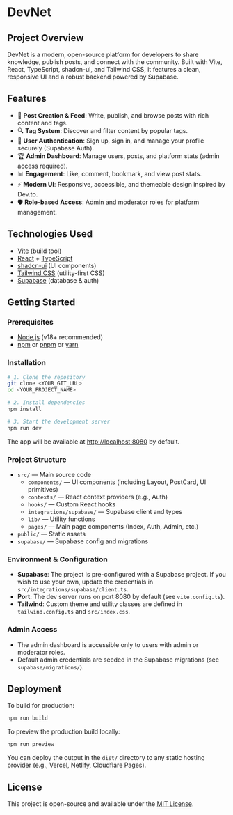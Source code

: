# DevNet

## Project Overview

DevNet is a modern, open-source platform for developers to share knowledge, publish posts, and connect with the community. Built with Vite, React, TypeScript, shadcn-ui, and Tailwind CSS, it features a clean, responsive UI and a robust backend powered by Supabase.

## Features

- 📝 **Post Creation & Feed**: Write, publish, and browse posts with rich content and tags.
- 🔍 **Tag System**: Discover and filter content by popular tags.
- 👤 **User Authentication**: Sign up, sign in, and manage your profile securely (Supabase Auth).
- 🏆 **Admin Dashboard**: Manage users, posts, and platform stats (admin access required).
- 📊 **Engagement**: Like, comment, bookmark, and view post stats.
- ⚡ **Modern UI**: Responsive, accessible, and themeable design inspired by Dev.to.
- 🛡️ **Role-based Access**: Admin and moderator roles for platform management.

## Technologies Used

- [Vite](https://vitejs.dev/) (build tool)
- [React](https://react.dev/) + [TypeScript](https://www.typescriptlang.org/)
- [shadcn-ui](https://ui.shadcn.com/) (UI components)
- [Tailwind CSS](https://tailwindcss.com/) (utility-first CSS)
- [Supabase](https://supabase.com/) (database & auth)

## Getting Started

### Prerequisites
- [Node.js](https://nodejs.org/) (v18+ recommended)
- [npm](https://www.npmjs.com/) or [pnpm](https://pnpm.io/) or [yarn](https://yarnpkg.com/)

### Installation

```sh
# 1. Clone the repository
git clone <YOUR_GIT_URL>
cd <YOUR_PROJECT_NAME>

# 2. Install dependencies
npm install

# 3. Start the development server
npm run dev
```

The app will be available at [http://localhost:8080](http://localhost:8080) by default.

### Project Structure

- `src/` — Main source code
  - `components/` — UI components (including Layout, PostCard, UI primitives)
  - `contexts/` — React context providers (e.g., Auth)
  - `hooks/` — Custom React hooks
  - `integrations/supabase/` — Supabase client and types
  - `lib/` — Utility functions
  - `pages/` — Main page components (Index, Auth, Admin, etc.)
- `public/` — Static assets
- `supabase/` — Supabase config and migrations

### Environment & Configuration

- **Supabase**: The project is pre-configured with a Supabase project. If you wish to use your own, update the credentials in `src/integrations/supabase/client.ts`.
- **Port**: The dev server runs on port 8080 by default (see `vite.config.ts`).
- **Tailwind**: Custom theme and utility classes are defined in `tailwind.config.ts` and `src/index.css`.

### Admin Access
- The admin dashboard is accessible only to users with admin or moderator roles.
- Default admin credentials are seeded in the Supabase migrations (see `supabase/migrations/`).

## Deployment

To build for production:

```sh
npm run build
```

To preview the production build locally:

```sh
npm run preview
```

You can deploy the output in the `dist/` directory to any static hosting provider (e.g., Vercel, Netlify, Cloudflare Pages).

## License

This project is open-source and available under the [MIT License](LICENSE).
